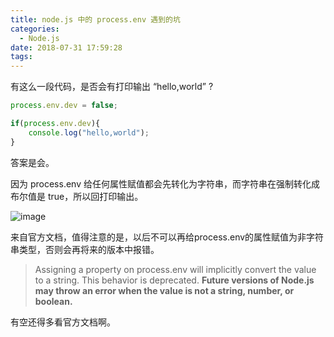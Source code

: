 ```yaml
---
title: node.js 中的 process.env 遇到的坑
categories:
  - Node.js
date: 2018-07-31 17:59:28
tags:
---
```


有这么一段代码，是否会有打印输出 “hello,world” ?

```js
process.env.dev = false;

if(process.env.dev){
    console.log("hello,world");
}
```

答案是会。

因为 process.env 给任何属性赋值都会先转化为字符串，而字符串在强制转化成布尔值是 true，所以回打印输出。

![image](https://user-images.githubusercontent.com/24730006/42135726-d464110e-7d81-11e8-9afb-53f3c8f0c2a1.png)

来自官方文档，值得注意的是，以后不可以再给process.env的属性赋值为非字符串类型，否则会再将来的版本中报错。

> Assigning a property on process.env will implicitly convert the value to a string. This behavior is deprecated. **Future versions of Node.js may throw an error when the value is not a string, number, or boolean.**

有空还得多看官方文档啊。